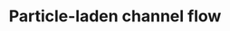 ---
title: "Particle-laden channel flow"
excerpt: "DNS of particle-laden channel flow (preferential concentration of inertial particles is shown)<br/><img src='/images/gallery-particle-laden-channel.jpg'>"
collection: gallery
---